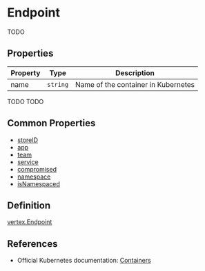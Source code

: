 # Endpoint

TODO

## Properties

| Property            | Type      | Description |
| ----------------| --------- |----------------------------------------|
| name | `string` |  Name of the container in Kubernetes | 

TODO TODO

## Common Properties

+ [storeID](./COMMON.md#store-information)
+ [app](./COMMON.md#ownership-information)
+ [team](./COMMON.md#ownership-information)
+ [service](./COMMON.md#ownership-information)
+ [compromised](./COMMON.md#risk-information)
+ [namespace](./COMMON.md#namespace-information)
+ [isNamespaced](./COMMON.md#namespace-information)

## Definition

[vertex.Endpoint](../../pkg/kubehound/models/graph/endpoint.go)

## References

+ Official Kubernetes documentation: [Containers](https://kubernetes.io/docs/concepts/containers/)

